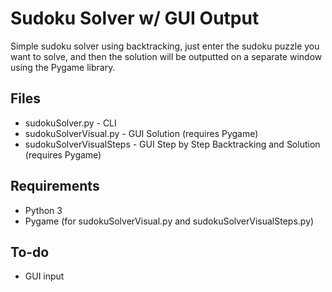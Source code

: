 # Sudoku Solver w/ GUI Output
Simple sudoku solver using backtracking, just enter the sudoku puzzle you want to solve, and then the solution will be outputted on a separate window using the Pygame library.

## Files
- sudokuSolver.py - CLI
- sudokuSolverVisual.py - GUI Solution (requires Pygame)
- sudokuSolverVisualSteps - GUI Step by Step Backtracking and Solution (requires Pygame)

## Requirements
- Python 3
- Pygame (for sudokuSolverVisual.py and sudokuSolverVisualSteps.py)

## To-do
- GUI input
